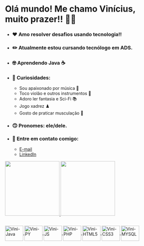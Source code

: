 # Olá mundo! Me chamo Vinícius, muito prazer!! 👋👋

- ### ❤️ Amo resolver desafios usando tecnologia!! 
- ### ✏️ Atualmente estou cursando tecnólogo em ADS.
- ### 🤓 Aprendendo Java ☕
- ### 🙈 Curiosidades:
  * Sou apaixonado por música 🎵
  * Toco violão e outros instrumentos 🎸
  * Adoro ler fantasia e Sci-Fi 📚
  * Jogo xadrez ♟️
  * Gosto de praticar musculação 💪
- ### 🙃 Pronomes: ele/dele.
- ### 💬 Entre em contato comigo:
  - [E-mail](jobsvn@outlook.com)
  - [LinkedIn](https://www.linkedin.com/in/vin%C3%ADcius-nascimento-920040214/)

<div>
  <a href="https://github.com/viniNascimento63">
   
  <img height="180em" src="https://github-readme-stats.vercel.app/api?username=viniNascimento63&show_icons=true&hide=contribs,prs&cache_seconds=86400&theme=github_dark_dimmed">
   
  <img height="180em" src="https://github-readme-stats.vercel.app/api/top-langs/?username=viniNascimento63&repo=github-readme-stats&cache_seconds=86400&theme=github_dark_dimmed"> 
</div>

##

<div>
 <img align="center" alt="Vini-Java" height="50" width="60" src="https://cdn.jsdelivr.net/gh/devicons/devicon/icons/java/java-original-wordmark.svg"/>
 <img align="center" alt="Vini-PY" height="50" width="60" src="https://cdn.jsdelivr.net/gh/devicons/devicon/icons/python/python-original-wordmark.svg"/>
 <img align="center" alt="Vini-JS" height="50" width="60" src="https://cdn.jsdelivr.net/gh/devicons/devicon/icons/javascript/javascript-plain.svg"/>
 <img align="center" alt="Vini-PHP" height="50" width="60" src="https://cdn.jsdelivr.net/gh/devicons/devicon/icons/php/php-plain.svg"/>
 <img align="center" alt="Vini-HTML5" height="50" width="60" src="https://cdn.jsdelivr.net/gh/devicons/devicon/icons/html5/html5-plain-wordmark.svg"/>
 <img align="center" alt="Vini-CSS3" height="50" width="60" src="https://cdn.jsdelivr.net/gh/devicons/devicon/icons/css3/css3-plain-wordmark.svg"/>
 <img align="center" alt="Vini-MYSQL" height="50" width="60" src="https://cdn.jsdelivr.net/gh/devicons/devicon/icons/mysql/mysql-original-wordmark.svg"/>
</div>

